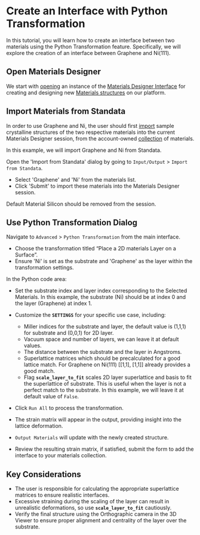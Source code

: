 # Create an Interface with Python Transformation

In this tutorial, you will learn how to create an interface between two materials using the Python Transformation feature. Specifically, we will explore the creation of an interface between Graphene and Ni(111).

## Open Materials Designer

We start with [opening](../../entities-general/actions/create.md) an instance of the [Materials Designer Interface](../../materials-designer/overview.md) for creating and designing new [Materials structures](../../materials/overview.md) on our platform.

## Import Materials from Standata

In order to use Graphene and Ni, the user should first [import](../../materials-designer/header-menu/input-output/import.md) sample crystalline structures of the two respective materials into the current Materials Designer session, from the account-owned [collection](../../accounts/collections.md) of materials.

In this example, we will import Graphene and Ni from Standata.

Open the 'Import from Standata' dialog by going to `Input/Output` > `Import from Standata`.

- Select 'Graphene' and 'Ni' from the materials list.
- Click 'Submit' to import these materials into the Materials Designer session.

Default Material Silicon should be removed from the session.

## Use Python Transformation Dialog

Navigate to `Advanced` > `Python Transformation` from the main interface.

- Choose the transformation titled “Place a 2D materials Layer on a Surface”.
- Ensure 'Ni' is set as the substrate and 'Graphene' as the layer within the transformation settings.

In the Python code area:

- Set the substrate index and layer index corresponding to the Selected Materials. In this example, the substrate (Ni) should be at index 0 and the layer (Graphene) at index 1.
- Customize the **`SETTINGS`** for your specific use case, including:
    - Miller indices for the substrate and layer, the default value is (1,1,1) for substrate and (0,0,1) for 2D layer.
    - Vacuum space and number of layers, we can leave it at default values.
    - The distance between the substrate and the layer in Angstroms.
    - Superlattice matrices which should be precalculated for a good lattice match. For Graphene on Ni(111) [[1,1], [1,1]] already provides a good match.
    - Flag **`scale_layer_to_fit`** scales 2D layer superlattice and basis to fit the superlattice of substrate. This is useful when the layer is not a perfect match to the substrate. In this example, we will leave it at default value of `False`. 

- Click `Run All` to process the transformation.
- The strain matrix will appear in the output, providing insight into the lattice deformation.
- `Output Materials` will update with the newly created structure.
- Review the resulting strain matrix, if satisfied, submit the form to add the interface to your materials collection.

## **Key Considerations**

- The user is responsible for calculating the appropriate superlattice matrices to ensure realistic interfaces.
- Excessive straining during the scaling of the layer can result in unrealistic deformations, so use **`scale_layer_to_fit`** cautiously.
- Verify the final structure using the Orthographic camera in the 3D Viewer to ensure proper alignment and centrality of the layer over the substrate.
